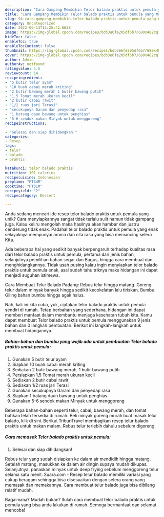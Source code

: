 ```yaml
---
description: "Cara Gampang Membikin Telor balado praktis untuk pemula yang Mantap"
title: "Cara Gampang Membikin Telor balado praktis untuk pemula yang Mantap"
slug: 94-cara-gampang-membikin-telor-balado-praktis-untuk-pemula-yang-mantap
category: Uncategorized
date: 2022-06-13T15:25:42.663Z
image: https://img-global.cpcdn.com/recipes/bdb3e6fe205df6b7/680x482cq70/telor-balado-praktis-untuk-pemula-foto-resep-utama.jpg
hideToc: false
enableToc: true
enableTocContent: false
thumbnail: https://img-global.cpcdn.com/recipes/bdb3e6fe205df6b7/680x482cq70/telor-balado-praktis-untuk-pemula-foto-resep-utama.jpg
cover: https://img-global.cpcdn.com/recipes/bdb3e6fe205df6b7/680x482cq70/telor-balado-praktis-untuk-pemula-foto-resep-utama.jpg
author: Admin
authorAv: notfound
ratingvalue: 4.5
reviewcount: 14
recipeingredient:
- "5 butir telur ayam"
- "10 buah cabai merah kriting"
- "2 butir bawang merah 1 butir bawang putih"
- "1,5 Tomat merah ukuran kecil"
- "2 butir cabai rawit"
- "1/2 ruas jari Terasi"
- "secukupnya Garam dan penyedap rasa"
- "1 batang daun bawang untuk penghias"
- "5-6 sendok makan Minyak untuk menggoreng"
recipeinstructions:

- "Selesai dan siap dihidangkan!"
categories:
- Resep
tags:
- telor
- balado
- praktis

katakunci: telor balado praktis 
nutrition: 101 calories
recipecuisine: Indonesian
preptime: "PT34M"
cooktime: "PT31M"
recipeyield: "2"
recipecategory: Dessert

---
```





Anda sedang mencari ide resep telor balado praktis untuk pemula yang unik? Cara menyiapkannya sangat tidak terlalu sulit namun tidak gampang juga. Kalau keliru mengolah maka hasilnya akan hambar dan justru cenderung tidak enak. Padahal telor balado praktis untuk pemula yang enak selayaknya mempunyai aroma dan cita rasa yang bisa memancing selera Kita.





Ada beberapa hal yang sedikit banyak berpengaruh terhadap kualitas rasa dari telor balado praktis untuk pemula, pertama dari jenis bahan, selanjutnya pemilihan bahan segar dan Bagus, hingga cara membuat dan menghidangkannya. Tidak usah pusing kalau ingin menyiapkan telor balado praktis untuk pemula enak,      asal sudah tahu triknya maka hidangan ini dapat menjadi suguhan istimewa.














Cara Membuat Telur Balado Padang: Rebus telur hingga matang. Goreng telur dalam minyak banyak hingga sedikit kecokelatan lalu tiriskan. Bumbu: Giling bahan bumbu hingga agak halus.






Nah, kali ini kita coba, yuk, ciptakan telor balado praktis untuk pemula sendiri di rumah. Tetap berbahan yang sederhana, hidangan ini dapat memberi manfaat dalam membantu menjaga kesehatan tubuh kita. Kamu dapat membuat Telor balado praktis untuk pemula menggunakan 9 jenis bahan dan 0 langkah pembuatan. Berikut ini langkah-langkah untuk membuat hidangannya.

<!--inarticleads1-->

##### Bahan-bahan dan bumbu yang wajib ada untuk pembuatan Telor balado praktis untuk pemula:

1. Gunakan 5 butir telur ayam
1. Siapkan 10 buah cabai merah kriting
1. Sediakan 2 butir bawang merah, 1 butir bawang putih
1. Persiapkan 1,5 Tomat merah ukuran kecil
1. Sediakan 2 butir cabai rawit
1. Sediakan 1/2 ruas jari Terasi
1. Gunakan secukupnya Garam dan penyedap rasa
1. Siapkan 1 batang daun bawang untuk penghias
1. Gunakan 5-6 sendok makan Minyak untuk menggoreng


Beberapa bahan-bahan seperti telur, cabai, bawang merah, dan tomat bahkan telah tersedia di rumah. Beli minyak goreng murah buat masak telur balado, klik di sini. Berikut TribunTravel membagikan resep telur balado praktis untuk makan malam. Rebus telur terlebih dahulu sebelum digoreng. 

<!--inarticleads2-->

##### Cara memasak Telor balado praktis untuk pemula:


1. Selesai dan siap dihidangkan!

Rebus telur yang sudah disiapkan ke dalam air mendidih hingga matang. Setelah matang, masukkan ke dalam air dingin supaya mudah dikupas. Selanjutnya, panaskan minyak untuk deep frying sebelum menggoreng telur selama satu menit. Suara.com - Resep telur balado memiliki variasi yang cukup beragam sehingga bisa disesuaikan dengan selera orang yang memasak dan memakannya. Cara membuat telur balado juga bisa dibilang relatif mudah. 

Bagaimana? Mudah bukan? Itulah cara membuat telor balado praktis untuk pemula yang bisa anda lakukan di rumah. Semoga bermanfaat dan selamat mencoba!

